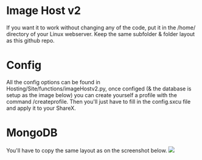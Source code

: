 # Image Host v2
If you want it to work without changing any of the code, put it in the /home/ directory of your Linux webserver. Keep the same subfolder & folder layout as this github repo.

# Config
All the config options can be found in Hosting/Site/functions/imageHostv2.py, once configed (& the database is setup as the image below) you can create yourself a profile with the command /createprofile. Then you'll just have to fill in the config.sxcu file and apply it to your ShareX.

# MongoDB
You'll have to copy the same layout as on the screenshot below.
<img src="https://media.discordapp.net/attachments/894267089567764533/960221464219500584/na1EweU.png"/>
